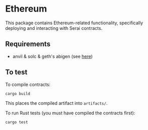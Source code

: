 # Ethereum

This package contains Ethereum-related functionality, specifically deploying and interacting with Serai contracts.

## Requirements

- anvil & solc & geth's abigen (see [here](https://github.com/gakonst/ethers-rs#running-the-tests))

## To test 

To compile contracts:
```
cargo build
```

This places the compiled artifact into `artifacts/`.

To run Rust tests (you must have compiled the contracts first):
```
cargo test
```